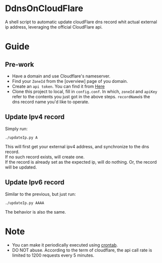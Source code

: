 # DdnsOnCloudFlare
A shell script to automatic update cloudFlare dns record whit actual external ip address, leveraging the official CloudFlare api.

# Guide
## Pre-work
- Have a domain and use Cloudflare's nameserver.  
- Find your `ZoneId` from the [overview] page of you domain.  
- Create an `api token`. You can find it from [Here](https://dash.cloudflare.com/profile/api-tokens)
- Clone this project to local, fill in `config.conf`. In which, `zoneId` and `apiKey` refer to the contents you just got in the above steps. `recordName`is the dns record name you'd like to operate.

## Update Ipv4 record
Simply run:
```shell
./updateIp.py A
```
This will first get your external ipv4 address, and synchronize to the dns record.  
If no such record exists, will create one.  
If the record is already set as the expected ip, will do nothing.
Or, the record will be updated.
## Update Ipv6 record
Similar to the previous, but just run:
```shell
./updateIp.py AAAA
```
The behavior is also the same.

# Note
- You can make it periodically executed using [crontab](https://linuxconfig.org/linux-crontab-reference-guide).  
- DO NOT abuse. According to the term of cloudflare, the api call rate is limited to 1200 requests every 5 minutes. 